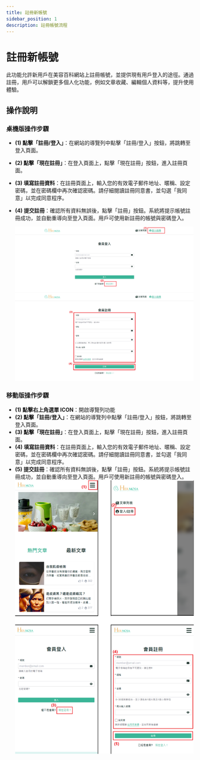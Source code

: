 ```yaml
---
title: 註冊新帳號
sidebar_position: 1
description: 註冊帳號流程
---
```


# 註冊新帳號

此功能允許新用戶在美容百科網站上註冊帳號，並提供現有用戶登入的途徑。通過註冊，用戶可以解鎖更多個人化功能，例如文章收藏、編輯個人資料等，提升使用體驗。

## 操作說明

### 桌機版操作步驟

- **(1) 點擊「註冊/登入」**：在網站的導覽列中點擊「註冊/登入」按鈕，將跳轉至登入頁面。
- **(2) 點擊「現在註冊」**：在登入頁面上，點擊「現在註冊」按鈕，進入註冊頁面。
- **(3) 填寫註冊資料**：在註冊頁面上，輸入您的有效電子郵件地址、暱稱、設定密碼，並在密碼欄中再次確認密碼。請仔細閱讀註冊同意書，並勾選「我同意」以完成同意程序。
- **(4) 提交註冊**：確認所有資料無誤後，點擊「註冊」按鈕。系統將提示帳號註冊成功，並自動重導向至登入頁面。用戶可使用新註冊的帳號與密碼登入。

  ![註冊新帳號](./img/member-register-1.png)
  ![註冊新帳號](./img/member-register-2.png)

### 移動版操作步驟

- **(1) 點擊右上角選單 ICON**：開啟導覽列功能
- **(2) 點擊「註冊/登入」**：在網站的導覽列中點擊「註冊/登入」按鈕，將跳轉至登入頁面。
- **(3) 點擊「現在註冊」**：在登入頁面上，點擊「現在註冊」按鈕，進入註冊頁面。
- **(4) 填寫註冊資料**：在註冊頁面上，輸入您的有效電子郵件地址、暱稱、設定密碼，並在密碼欄中再次確認密碼。請仔細閱讀註冊同意書，並勾選「我同意」以完成同意程序。
- **(5) 提交註冊**：確認所有資料無誤後，點擊「註冊」按鈕。系統將提示帳號註冊成功，並自動重導向至登入頁面。用戶可使用新註冊的帳號與密碼登入。
  ![註冊新帳號](./img/member-register-mobile.png)
